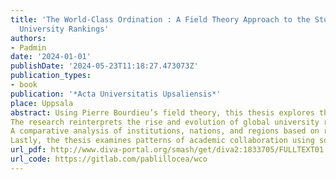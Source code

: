 ```yaml
---
title: 'The World-Class Ordination : A Field Theory Approach to the Study of Global
  University Rankings'
authors:
- Padmin
date: '2024-01-01'
publishDate: '2024-05-23T11:18:27.473073Z'
publication_types:
- book
publication: '*Acta Universitatis Upsaliensis*'
place: Uppsala
abstract: Using Pierre Bourdieu’s field theory, this thesis explores the idea of a “world-class university” by analysing the narratives and dynamics that shape this classification in the context of global university rankings. It uses a combination of methods, including historical studies, bibliometrics, multiple correspondence analysis, and social network analysis to examine the socio-historical factors determining world-class status in higher education.
The research reinterprets the rise and evolution of global university rankings, framing it as a process of field formation. Influential entities like the IREG Observatory and the Center for World-Class Universities have been instrumental in fostering a global discourse that encourages competition among higher education institutions, leading to the establishment of a worldwide system for evaluating academic excellence.
A comparative analysis of institutions, nations, and regions based on ranking results over two decades spotlights the enduring dominance of U.S. and U.K. institutions amidst the rising presence of Chinese. Focusing on 2022 data from the Academic Ranking of World Universities, QS World University Ranking, and Times Higher Education World University Ranking the results of the Multiple Correspondence Analysis reveal that prestige, heavily influenced by private reputation surveys, outweighs performance or internationalisation metrics in these rankings. The analysis also reveals a contrast between international recruitment and a domestic orientation, with English-speaking institutions attracting more international students and faculty. A dichotomy in scientific recognition emerges, opposing older institutions with award-winning alumni and staff to younger universities excelling in citations per faculty. Euclidean clustering supports these findings, identifying distinct groups of institutions, such as domestically focused Asian institutions and well-rounded Anglo-Saxon universities.
Lastly, the thesis examines patterns of academic collaboration using social network analysis, with a focus on Swedish, English, and German higher education institutions. It observes a shift in partnerships from American to Asian counterparts, indicating Asia’s ascending role in the global academic landscape and reflecting changes in global university rankings. Overall, this study enhances our comprehension of higher education from a global perspective, uncovering the pervasive dominance of the Anglo-Saxon educational model in university evaluations, where the quantification of reputation is misrecognised as academic excellence.
url_pdf: http://www.diva-portal.org/smash/get/diva2:1833705/FULLTEXT01.pdf
url_code: https://gitlab.com/pablillocea/wco
---
```

